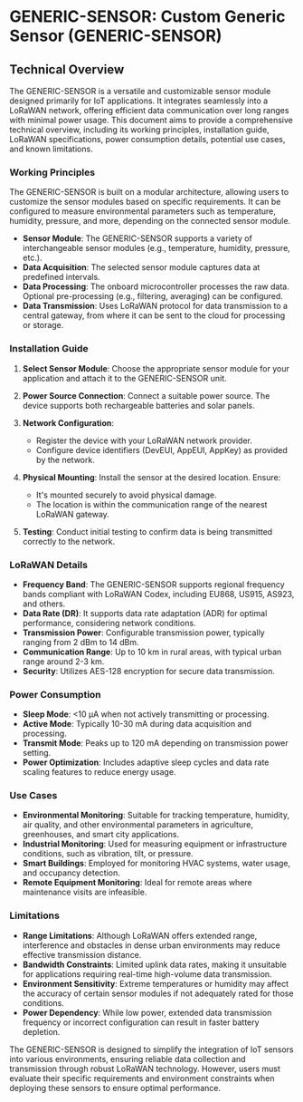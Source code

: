 # GENERIC-SENSOR: Custom Generic Sensor (GENERIC-SENSOR)

## Technical Overview

The GENERIC-SENSOR is a versatile and customizable sensor module designed primarily for IoT applications. It integrates seamlessly into a LoRaWAN network, offering efficient data communication over long ranges with minimal power usage. This document aims to provide a comprehensive technical overview, including its working principles, installation guide, LoRaWAN specifications, power consumption details, potential use cases, and known limitations.

### Working Principles

The GENERIC-SENSOR is built on a modular architecture, allowing users to customize the sensor modules based on specific requirements. It can be configured to measure environmental parameters such as temperature, humidity, pressure, and more, depending on the connected sensor module.

- **Sensor Module**: The GENERIC-SENSOR supports a variety of interchangeable sensor modules (e.g., temperature, humidity, pressure, etc.).
- **Data Acquisition**: The selected sensor module captures data at predefined intervals.
- **Data Processing**: The onboard microcontroller processes the raw data. Optional pre-processing (e.g., filtering, averaging) can be configured.
- **Data Transmission**: Uses LoRaWAN protocol for data transmission to a central gateway, from where it can be sent to the cloud for processing or storage.

### Installation Guide

1. **Select Sensor Module**: Choose the appropriate sensor module for your application and attach it to the GENERIC-SENSOR unit.
   
2. **Power Source Connection**: Connect a suitable power source. The device supports both rechargeable batteries and solar panels.
   
3. **Network Configuration**: 
   - Register the device with your LoRaWAN network provider.
   - Configure device identifiers (DevEUI, AppEUI, AppKey) as provided by the network.
   
4. **Physical Mounting**: Install the sensor at the desired location. Ensure:
   - It's mounted securely to avoid physical damage.
   - The location is within the communication range of the nearest LoRaWAN gateway.
   
5. **Testing**: Conduct initial testing to confirm data is being transmitted correctly to the network.

### LoRaWAN Details

- **Frequency Band**: The GENERIC-SENSOR supports regional frequency bands compliant with LoRaWAN Codex, including EU868, US915, AS923, and others.
- **Data Rate (DR)**: It supports data rate adaptation (ADR) for optimal performance, considering network conditions.
- **Transmission Power**: Configurable transmission power, typically ranging from 2 dBm to 14 dBm.
- **Communication Range**: Up to 10 km in rural areas, with typical urban range around 2-3 km.
- **Security**: Utilizes AES-128 encryption for secure data transmission.

### Power Consumption

- **Sleep Mode**: <10 µA when not actively transmitting or processing.
- **Active Mode**: Typically 10-30 mA during data acquisition and processing.
- **Transmit Mode**: Peaks up to 120 mA depending on transmission power setting.
- **Power Optimization**: Includes adaptive sleep cycles and data rate scaling features to reduce energy usage.

### Use Cases

- **Environmental Monitoring**: Suitable for tracking temperature, humidity, air quality, and other environmental parameters in agriculture, greenhouses, and smart city applications.
- **Industrial Monitoring**: Used for measuring equipment or infrastructure conditions, such as vibration, tilt, or pressure.
- **Smart Buildings**: Employed for monitoring HVAC systems, water usage, and occupancy detection.
- **Remote Equipment Monitoring**: Ideal for remote areas where maintenance visits are infeasible.

### Limitations

- **Range Limitations**: Although LoRaWAN offers extended range, interference and obstacles in dense urban environments may reduce effective transmission distance.
- **Bandwidth Constraints**: Limited uplink data rates, making it unsuitable for applications requiring real-time high-volume data transmission.
- **Environment Sensitivity**: Extreme temperatures or humidity may affect the accuracy of certain sensor modules if not adequately rated for those conditions.
- **Power Dependency**: While low power, extended data transmission frequency or incorrect configuration can result in faster battery depletion.

The GENERIC-SENSOR is designed to simplify the integration of IoT sensors into various environments, ensuring reliable data collection and transmission through robust LoRaWAN technology. However, users must evaluate their specific requirements and environment constraints when deploying these sensors to ensure optimal performance.